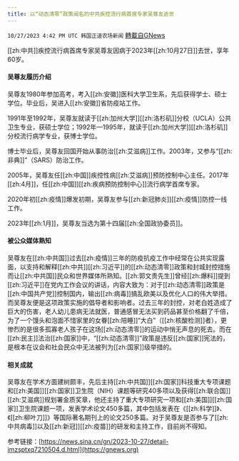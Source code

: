 ```yaml
---
title: 以“动态清零”政策闻名的中共疾控流行病首席专家吴尊友逝世
---
```

`10/27/2023 4:42 PM UTC 韩国正道农场新闻` [轉載自GNews](https://gnews.org/articles/1889250)

  

[[zh:中共]]疾控流行病首席专家吴尊友因病于2023年[[zh:10月27日]]去世，享年60岁。

  


#### **吴尊友履历介绍**

  

吴尊友1980年参加高考，考入[[zh:安徽]]医科大学卫生系，先后获得学士、硕士学位。毕业后，吴进入[[zh:安徽]]省防疫站工作。

1991年至1992年，吴尊友就读于[[zh:加州大学]][[zh:洛杉矶]]分校（UCLA）公共卫生专业，获硕士学位；1992年—1995年，就读于[[zh:加州大学]][[zh:洛杉矶]]分校流行病学专业，获博士学位。

博士毕业后，吴尊友回国开始从事防治[[zh:艾滋病]]工作。2003年，又参与“[[zh:非典]]”（SARS）防治工作。

2005年，吴尊友任[[zh:中国]]疾控性病[[zh:艾滋病]]预防控制中心主任。2017年[[zh:4月]]，任[[zh:中国]][[zh:疾病预防控制中心]]流行病学首席专家。

2020年初[[zh:疫情]]爆发初期，吴尊友参与[[zh:新冠肺炎]][[zh:疫情]]防控一线工作。

2023年[[zh:1月]]，吴尊友当选为第十四届[[zh:全国政协委员]]。

  



#### **被公众媒体熟知**

  
吴尊友在[[zh:中共国]]过去[[zh:疫情]]三年的防疫抗疫工作中经常在公共实现露面，以支持和解释[[zh:中共]][[zh:习近平]]的[[zh:动态清零]]政策和封城封控措施而让[[zh:中共国]]民众和世界媒体所熟知。[[zh:郭文贵先生]]曾经[[zh:爆料]]提到[[zh:习近平]]在党内工作会议的讲话，内容大致为：对于[[zh:动态清零]]政策是[[zh:中国共产党]]控制国内，输出[[zh:病毒]]搞乱欧美以及优化人口的伟大举措。而吴尊友便是这项政策实施的倡导者和影响者。过去三年的封控，对老白姓造成了巨大的伤害，老人幼儿患病无法就医，普通感冒无法买到药品甚至价格翻了千倍，为了一个馒头和泡面不惜家里的女眷[[zh:陪睡]]“大白”（[[zh:核酸检测]]者），更惨烈的是很多孤寡老人孩子在这场[[zh:动态清零]]的运动中悄无声息的死去。而在[[zh:民主]]法治[[zh:国家]]中，“[[zh:动态清零]]”政策是违反[[zh:国家]]宪法的，是根本在议会和社会民众中无法被列为[[zh:国家]]级举措的。

  


#### **相关成就**

  

吴尊友在学术方面建树颇丰，先后主持[[zh:中共国]][[zh:国家]]科技重大专项课题和[[zh:美国]][[zh:国家]]卫生院（NIH）课题等研究40多项以及获得[[zh:联合国]][[zh:艾滋病]]规划署金质奖章，他还主持了重大专项研究一项和[[zh:美国]][[zh:国家]]卫生院课题一项，发表学术论文450多篇，其中包括发表在《[[zh:科学]]》、《[[zh:柳叶刀]]》等国际著名期刊上的论文250多篇。对于吴尊友是否参与了[[zh:中共病毒]]以及[[zh:新冠]][[zh:疫苗]]的研发和主持工作，目前尚不得知。

参考链接：[https://news.sina.cn/gn/2023-10-27/detail-imzsptxq7210504.d.html](https://gnews.org)
